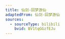 ```yaml
---
title: 仙剑-回梦游仙
adaptedFrom: 仙剑-回梦游仙
sources:
  - sourceType: bilibili
    bvid: BV1tqGGzfEJu
---
```

